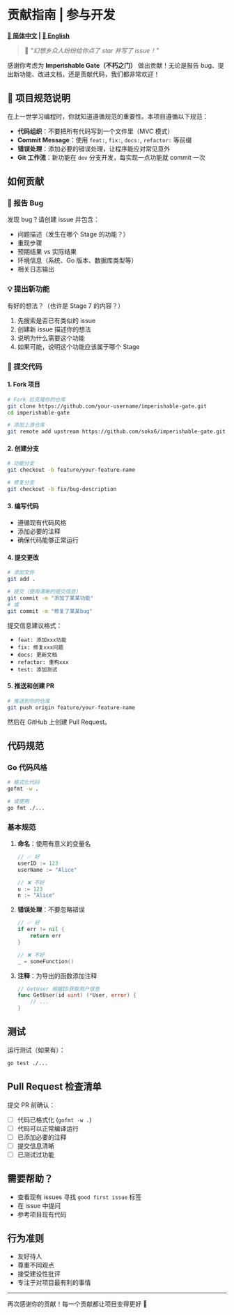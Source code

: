 # 贡献指南 | 参与开发

**[📖 简体中文](contributing.md) | [📘 English](contributing.en.md)**

> 🤝 *"幻想乡众人纷纷给你点了 star 并写了 issue！"*

感谢你考虑为 **Imperishable Gate（不朽之门）** 做出贡献！无论是报告 bug、提出新功能、改进文档，还是贡献代码，我们都非常欢迎！

## 🌸 项目规范说明

在上一世学习编程时，你就知道遵循规范的重要性。本项目遵循以下规范：

- **代码组织**：不要把所有代码写到一个文件里（MVC 模式）
- **Commit Message**：使用 `feat:`, `fix:`, `docs:`, `refactor:` 等前缀
- **错误处理**：添加必要的错误处理，让程序能应对常见意外
- **Git 工作流**：新功能在 `dev` 分支开发，每实现一点功能就 commit 一次

## 如何贡献

### 📝 报告 Bug

发现 bug？请创建 issue 并包含：

- 问题描述（发生在哪个 Stage 的功能？）
- 重现步骤
- 预期结果 vs 实际结果
- 环境信息（系统、Go 版本、数据库类型等）
- 相关日志输出

### 💡 提出新功能

有好的想法？（也许是 Stage 7 的内容？）

1. 先搜索是否已有类似的 issue
2. 创建新 issue 描述你的想法
3. 说明为什么需要这个功能
4. 如果可能，说明这个功能应该属于哪个 Stage

### 🔨 提交代码

#### 1. Fork 项目

```bash
# Fork 后克隆你的仓库
git clone https://github.com/your-username/imperishable-gate.git
cd imperishable-gate

# 添加上游仓库
git remote add upstream https://github.com/sokx6/imperishable-gate.git
```

#### 2. 创建分支

```bash
# 功能分支
git checkout -b feature/your-feature-name

# 修复分支
git checkout -b fix/bug-description
```

#### 3. 编写代码

- 遵循现有代码风格
- 添加必要的注释
- 确保代码能够正常运行

#### 4. 提交更改

```bash
# 添加文件
git add .

# 提交（使用清晰的提交信息）
git commit -m "添加了某某功能"
# 或
git commit -m "修复了某某bug"
```

提交信息建议格式：
- `feat: 添加xxx功能`
- `fix: 修复xxx问题`
- `docs: 更新文档`
- `refactor: 重构xxx`
- `test: 添加测试`

#### 5. 推送和创建 PR

```bash
# 推送到你的仓库
git push origin feature/your-feature-name
```

然后在 GitHub 上创建 Pull Request。

## 代码规范

### Go 代码风格

```bash
# 格式化代码
gofmt -w .

# 或使用
go fmt ./...
```

### 基本规范

1. **命名**：使用有意义的变量名
   ```go
   // ✅ 好
   userID := 123
   userName := "Alice"
   
   // ❌ 不好
   u := 123
   n := "Alice"
   ```

2. **错误处理**：不要忽略错误
   ```go
   // ✅ 好
   if err != nil {
       return err
   }
   
   // ❌ 不好
   _ = someFunction()
   ```

3. **注释**：为导出的函数添加注释
   ```go
   // GetUser 根据ID获取用户信息
   func GetUser(id uint) (*User, error) {
       // ...
   }
   ```

## 测试

运行测试（如果有）：

```bash
go test ./...
```

## Pull Request 检查清单

提交 PR 前确认：

- [ ] 代码已格式化 (`gofmt -w .`)
- [ ] 代码可以正常编译运行
- [ ] 已添加必要的注释
- [ ] 提交信息清晰
- [ ] 已测试过功能

## 需要帮助？

- 查看现有 issues 寻找 `good first issue` 标签
- 在 issue 中提问
- 参考项目现有代码

## 行为准则

- 友好待人
- 尊重不同观点
- 接受建设性批评
- 专注于对项目最有利的事情

---

再次感谢你的贡献！每一个贡献都让项目变得更好 🎉
